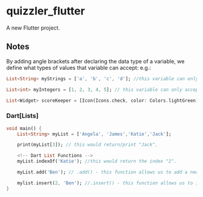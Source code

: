 # quizzler_flutter

A new Flutter project.

## Notes

By adding angle brackets after declaring the data type of a variable, we define what types of values that variable can accept:
e.g.:

```dart
List<String> myStrings = ['a', 'b', 'c', 'd']; //this variable can only accept strings.

List<int> myIntegers = [1, 2, 3, 4, 5]; // this variable can only accept integers.

List<Widget> scoreKeeper = [Icon(Icons.check, color: Colors.lightGreen)]; //this varriable can only accept a list of Widgets.
```

### Dart[Lists]

```dart
void main() {
    List<String> myList = ['Angela', 'James','Katie','Jack'];

    print(myList[3]); // this would return/print "Jack".

    <!-- Dart List Functions -->
    myList.indexOf('Katie'); //this would return the index "2".

    myList.add('Ben'); // .add() - this function allows us to add a new item to our list while placing it at the end of the list. output: ['Angela', 'James','Katie','Jack', 'Ben']

    mylist.insert(2, 'Ben'); //.insert() - this function allows us to insert a new item on to a specified index of our list.
}
```
